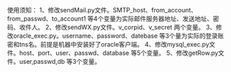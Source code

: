 使用须知：
1、修改sendMail.py文件。SMTP_host、from_account、from_passwd、to_account1 
	等4个变量为实际邮件服务器地址、发送地址、密码、收件人。
2、修改sendWX.py文件。v_corpid、v_secret 两个变量。
3、修改oracle_exec.py。username、password、datebase 等3个量为实际的登录账密和tns名。前提是机器中安装好了oracle客户端。
4、修改mysql_exec.py文件。host、port、user、passwd、database 等5个变量。
5、修改getRow.py文件。user,passwd,db 等3个变量。